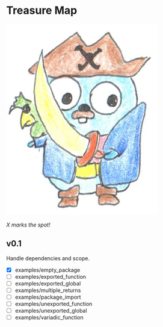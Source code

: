 # Treasure Map

![X marks the spot!](images/pirate-parroted.png "Graphics by https://github.com/egonelbre/gophers")

*X marks the spot!*

## v0.1

Handle dependencies and scope.

- [x] examples/empty_package
- [ ] examples/exported_function
- [ ] examples/exported_global
- [ ] examples/multiple_returns
- [ ] examples/package_import
- [ ] examples/unexported_function
- [ ] examples/unexported_global
- [ ] examples/variadic_function
